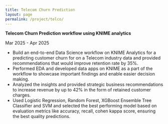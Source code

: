 ```yaml
---
title: Telecom Churn Prediction
layout: page
permalink: /project/telco/
---
```



**Telecom Churn Prediction workflow using KNIME analytics**  

Mar 2025 - Apr 2025

- Build an end-to-end Data Science workflow on KNIME Analytics for a predicting customer churn for on a Telecom industry data and provided recommendations that would improve retention rate by 35%.
- Performed EDA and developed data apps on KNIME as a part of the workflow to showcase important findings and enable easier decision making.
- Analyzed the insights and provided strategic business recommendations to increase revenue by up to 42% in the form of retained customer charges.
- Used Logistic Regression, Random Forest, XGBoost Ensemble Tree Classifier and SVM and selected the best performing model based on evaluation metrics like accuracy, recall, cohen kappa score, ensuring the best quality predictions.